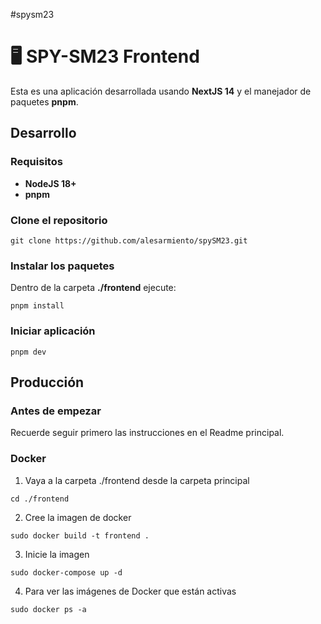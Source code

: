 #spysm23

# 🖥️ SPY-SM23 Frontend

Esta es una aplicación desarrollada usando **NextJS 14** y el manejador de paquetes **pnpm**.

## Desarrollo
### Requisitos

* **NodeJS 18+**
* **pnpm**

### Clone el repositorio
```
git clone https://github.com/alesarmiento/spySM23.git
```

### Instalar los paquetes

Dentro de la carpeta **./frontend** ejecute:

```
pnpm install
```

### Iniciar aplicación

```
pnpm dev
```

## Producción
### Antes de empezar

Recuerde seguir primero las instrucciones en el Readme principal.
### Docker

1. Vaya a la carpeta ./frontend desde la carpeta principal
```
cd ./frontend
```

2. Cree la imagen de docker
```
sudo docker build -t frontend .
```

3. Inicie la imagen
```
sudo docker-compose up -d
```

4. Para ver las imágenes de Docker que están activas

```
sudo docker ps -a
```
